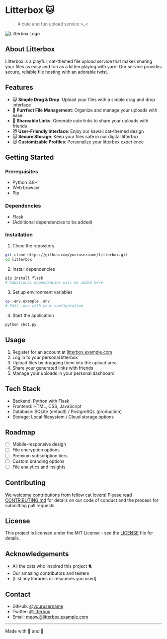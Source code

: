 # Litterbox 🐱

> A cute and fun upload service >_<

![Litterbox Logo](https://placehold.co/150x150?text=Litterbox)

## About Litterbox

Litterbox is a playful, cat-themed file upload service that makes sharing your files as easy and fun as a kitten playing with yarn! Our service provides secure, reliable file hosting with an adorable twist.

## Features

- 😺 **Simple Drag & Drop**: Upload your files with a simple drag and drop interface
- 🐾 **Purrfect File Management**: Organize and manage your uploads with ease
- 🧶 **Shareable Links**: Generate cute links to share your uploads with friends
- 😻 **User-Friendly Interface**: Enjoy our kawaii cat-themed design
- 🙀 **Secure Storage**: Keep your files safe in our digital litterbox
- 😽 **Customizable Profiles**: Personalize your litterbox experience

## Getting Started

### Prerequisites

- Python 3.8+
- Web browser
- Pip

### Dependencies

- Flask
- (Additional dependencies to be added)

### Installation

1. Clone the repository
```bash
git clone https://github.com/yourusername/litterbox.git
cd litterbox
```

2. Install dependencies
```bash
pip install flask
# Additional dependencies will be added here
```

3. Set up environment variables
```bash
cp .env.example .env
# Edit .env with your configuration
```

4. Start the application
```bash
python shot.py
```

## Usage

1. Register for an account at [litterbox.example.com](https://litterbox.example.com)
2. Log in to your personal litterbox
3. Upload files by dragging them into the upload area
4. Share your generated links with friends
5. Manage your uploads in your personal dashboard

## Tech Stack

- Backend: Python with Flask
- Frontend: HTML, CSS, JavaScript
- Database: SQLite (default) / PostgreSQL (production)
- Storage: Local filesystem / Cloud storage options

## Roadmap

- [ ] Mobile-responsive design
- [ ] File encryption options
- [ ] Premium subscription tiers
- [ ] Custom branding options
- [ ] File analytics and insights

## Contributing

We welcome contributions from fellow cat lovers! Please read [CONTRIBUTING.md](CONTRIBUTING.md) for details on our code of conduct and the process for submitting pull requests.

## License

This project is licensed under the MIT License - see the [LICENSE](LICENSE) file for details.

## Acknowledgements

- All the cats who inspired this project 🐈
- Our amazing contributors and testers
- [List any libraries or resources you used]

## Contact

- GitHub: [@yourusername](https://github.com/yourusername)
- Twitter: [@litterbox](https://twitter.com/litterbox)
- Email: meow@litterbox.example.com

---

Made with 💖 and 🐾
